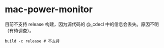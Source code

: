 # mac-power-monitor

目前不支持 release 构建，因为源代码的 @_cdecl 中的信息会丢失。原因不明（有待调查）。

```shell
build -c release # 不支持
```